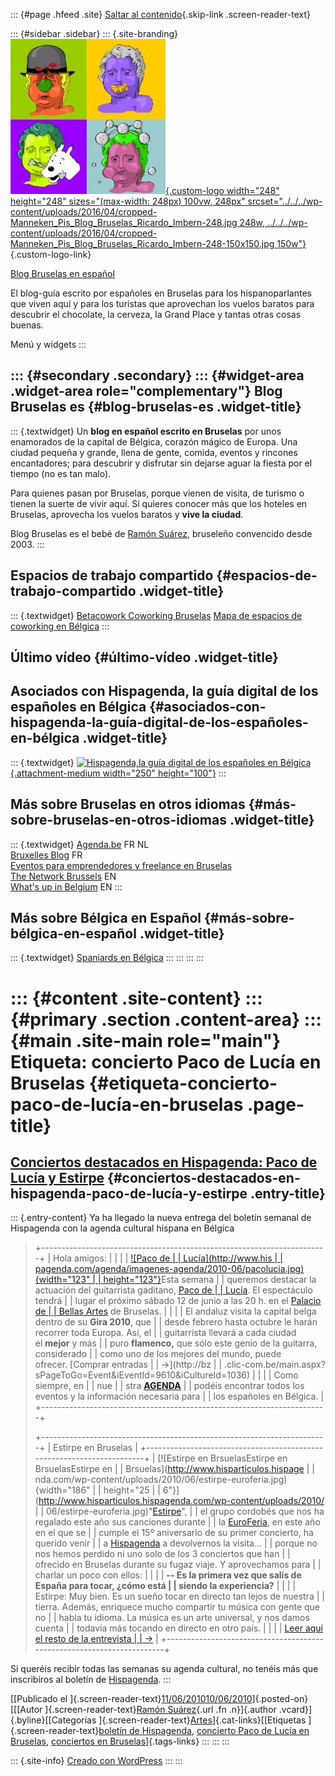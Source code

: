 ::: {#page .hfeed .site}
[Saltar al contenido](index.html#content){.skip-link
.screen-reader-text}

::: {#sidebar .sidebar}
::: {.site-branding}
[![](../../../wp-content/uploads/2016/04/cropped-Manneken_Pis_Blog_Bruselas_Ricardo_Imbern-248.jpg){.custom-logo
width="248" height="248" sizes="(max-width: 248px) 100vw, 248px"
srcset="../../../wp-content/uploads/2016/04/cropped-Manneken_Pis_Blog_Bruselas_Ricardo_Imbern-248.jpg 248w, ../../../wp-content/uploads/2016/04/cropped-Manneken_Pis_Blog_Bruselas_Ricardo_Imbern-248-150x150.jpg 150w"}](../../../index.html){.custom-logo-link}

[Blog Bruselas en español](../../../index.html)

El blog-guía escrito por españoles en Bruselas para los hispanoparlantes
que viven aquí y para los turistas que aprovechan los vuelos baratos
para descubrir el chocolate, la cerveza, la Grand Place y tantas otras
cosas buenas.

Menú y widgets
:::

::: {#secondary .secondary}
::: {#widget-area .widget-area role="complementary"}
Blog Bruselas es {#blog-bruselas-es .widget-title}
----------------

::: {.textwidget}
Un **blog en español escrito en Bruselas** por unos enamorados de la
capital de Bélgica, corazón mágico de Europa. Una ciudad pequeña y
grande, llena de gente, comida, eventos y rincones encantadores; para
descubrir y disfrutar sin dejarse aguar la fiesta por el tiempo (no es
tan malo).

Para quienes pasan por Bruselas, porque vienen de visita, de turismo o
tienen la suerte de vivir aquí. Sí quieres conocer más que los hoteles
en Bruselas, aprovecha los vuelos baratos y **vive la ciudad**.

Blog Bruselas es el bebé de [Ramón Suárez](http://www.ramonsuarez.com),
bruseleño convencido desde 2003.
:::

Espacios de trabajo compartido {#espacios-de-trabajo-compartido .widget-title}
------------------------------

::: {.textwidget}
[Betacowork Coworking Bruselas](http://www.betacowork.com) [Mapa de
espacios de coworking en Bélgica](http://coworkingbelgium.com)
:::

Último vídeo {#último-vídeo .widget-title}
------------

Asociados con Hispagenda, la guía digital de los españoles en Bélgica {#asociados-con-hispagenda-la-guía-digital-de-los-españoles-en-bélgica .widget-title}
---------------------------------------------------------------------

::: {.textwidget}
[![Hispagenda,la guía digital de los españoles en
Bélgica](../../../wp-content/uploads/2010/04/Hispagenda-250px.gif "Hispagenda, la guía digital de los españoles en Bélgica"){.attachment-medium
width="250" height="100"}](http://www.hispagenda.com)
:::

Más sobre Bruselas en otros idiomas {#más-sobre-bruselas-en-otros-idiomas .widget-title}
-----------------------------------

::: {.textwidget}
[Agenda.be](http://www.agenda.be) FR NL\
[Bruxelles Blog](http://www.bxlblog.be/) FR\
[Eventos para emprendedores y freelance en
Bruselas](http://www.betacowork.com/events/)\
[The Network
Brussels](http://groups.yahoo.com/group/TheNetworkBrussels/) EN\
[What\'s up in Belgium](http://www.whatsupin.be/) EN
:::

Más sobre Bélgica en Español {#más-sobre-bélgica-en-español .widget-title}
----------------------------

::: {.textwidget}
[Spaniards en Bélgica](http://www.spaniards.es/paises/belgica)
:::
:::
:::
:::

::: {#content .site-content}
::: {#primary .section .content-area}
::: {#main .site-main role="main"}
Etiqueta: concierto Paco de Lucía en Bruselas {#etiqueta-concierto-paco-de-lucía-en-bruselas .page-title}
=============================================

[Conciertos destacados en Hispagenda: Paco de Lucía y Estirpe](../../../index.html?p=2204) {#conciertos-destacados-en-hispagenda-paco-de-lucía-y-estirpe .entry-title}
------------------------------------------------------------------------------------------

::: {.entry-content}
Ya ha llegado la nueva entrega del boletín semanal de Hispagenda con la
agenda cultural hispana en Bélgica

> +-----------------------------------------------------------------------+
> | Hola amigos:                                                          |
> |                                                                       |
> | [![Paco de                                                            |
> | Lucía](http://www.his                                                 |
> | pagenda.com/agenda/imagenes-agenda/2010-06/pacolucia.jpg){width="123" |
> | height="123"}](http://www.pacodelucia.org/index.html)Esta semana      |
> | queremos destacar la actuación del guitarrista gaditano, [Paco de     |
> | Lucía](http://www.pacodelucia.org/index.html). El espectáculo tendrá  |
> | lugar el próximo sábado 12 de junio a las 20 h. en el [Palacio de     |
> | Bellas Artes](http://www.bozar.be/activity.php?id=9728&) de Bruselas. |
> |                                                                       |
> | El andaluz visita la capital belga dentro de su **Gira 2010**, que    |
> | desde febrero hasta octubre le harán recorrer toda Europa. Así, el    |
> | guitarrista llevará a cada ciudad el **mejor** y más                  |
> | puro **flamenco,** que sólo este genio de la guitarra, considerado    |
> | como uno de los mejores del mundo, puede ofrecer. [Comprar entradas   |
> | →](http://bz                                                          |
> | .clic-com.be/main.aspx?sPageToGo=Event&iEventId=9610&iCultureId=1036) |
> |                                                                       |
> | Como siempre, en                                                      |
> | nue                                                                   |
> | stra [**AGENDA**](http://www.hispagenda.com/agenda/2010/2010-06.html) |
> | podéis encontrar todos los eventos y la información necesaria para    |
> | los españoles en Bélgica.                                             |
> +-----------------------------------------------------------------------+
>
> +-----------------------------------------------------------------------+
> | Estirpe en Bruselas                                                   |
> +-----------------------------------------------------------------------+
> | [![Estirpe en BrsuelasEstirpe en BrsuelasEstirpe en                   |
> | Brsuelas](http://www.hisparticulos.hispage                            |
> | nda.com/wp-content/uploads/2010/06/estirpe-euroferia.jpg){width="186" |
> | height="25                                                            |
> | 6"}](http://www.hisparticulos.hispagenda.com/wp-content/uploads/2010/ |
> | 06/estirpe-euroferia.jpg)"[Estirpe](http://www.estirpeweb.com/web/)", |
> | el grupo cordobés que nos ha regalado este año sus canciones durante  |
> | la [EuroFeria](http://www.euroferia.net/), en este año en el que se   |
> | cumple el 15º aniversario de su primer concierto, ha querido venir    |
> | a [Hispagenda](http://www.hispagenda.com/) a devolvernos la visita... |
> | porque no nos hemos perdido ni uno solo de los 3 conciertos que han   |
> | ofrecido en Bruselas durante su fugaz viaje. Y aprovechamos para      |
> | charlar un poco con ellos:                                            |
> |                                                                       |
> | **-- Es la primera vez que salís de España para tocar, ¿cómo está     |
> | siendo la experiencia?**                                              |
> |                                                                       |
> | Estirpe: Muy bien. Es un sueño tocar en directo tan lejos de nuestra  |
> | tierra. Además, enriquece mucho compartir tu música con gente que no  |
> | habla tu idioma. La música es un arte universal, y nos damos cuenta   |
> | todavía más tocando en directo en otro país.                          |
> |                                                                       |
> | [Leer aquí el resto de la entrevista                                  |
> | →](http://www.hisparticulos.hispagenda.com/?p=3566)                   |
> +-----------------------------------------------------------------------+

Si queréis recibir todas las semanas su agenda cultural, no tenéis más
que inscribiros al boletín de [Hispagenda](http://www.hispagenda.com/).
:::

[[Publicado el
]{.screen-reader-text}[11/06/201010/06/2010](../../../index.html?p=2204)]{.posted-on}[[[Autor
]{.screen-reader-text}[Ramón
Suárez](../../2010/04/30/index.html?author=2){.url .fn .n}]{.author
.vcard}]{.byline}[[Categorías
]{.screen-reader-text}[Artes](../../category/artes/index.html)]{.cat-links}[[Etiquetas
]{.screen-reader-text}[boletín de
Hispagenda](../boletin-de-hispagenda/index.html), [concierto Paco de
Lucía en Bruselas](index.html), [conciertos en
Bruselas](../conciertos-en-bruselas/index.html)]{.tags-links}
:::
:::
:::

::: {.site-info}
[Creado con WordPress](https://es.wordpress.org/)
:::
:::
